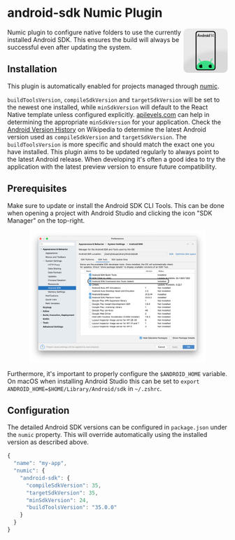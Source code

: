 # android-sdk Numic Plugin

<img align="right" src="https://github.com/tobua/numic/raw/main/plugin/android-sdk/logo.png" width="20%" alt="Android SDK Numic Plugin Logo" />

Numic plugin to configure native folders to use the currently installed Android SDK. This ensures the build will always be successful even after updating the system.

## Installation

This plugin is automatically enabled for projects managed through [numic](https://npmjs.com/numic).

`buildToolsVersion`, `compileSdkVersion` and `targetSdkVersion` will be set to the newest one installed, while `minSdkVersion` will default to the React Native template unless configured explicitly. [apilevels.com](https://apilevels.com) can help in determining the appropriate `minSdkVersion` for your application. Check the [Android Version History](https://en.wikipedia.org/wiki/Android_version_history) on Wikipedia to determine the latest Android version used as `compileSdkVersion` and `targetSdkVersion`. The `buildToolsVersion` is more specific and should match the exact one you have installed. This plugin aims to be updated regularly to always point to the latest Android release. When developing it's often a good idea to try the application with the latest preview version to ensure future compatibility.

## Prerequisites

Make sure to update or install the Android SDK CLI Tools. This can be done when opening a project with Android Studio and clicking the icon "SDK Manager" on the top-right.

<p align="center">
  <img src="https://github.com/tobua/numic/raw/main/plugin/android-sdk/update.png" width="80%" alt="Updating Android CLI Tools" />
</p>

Furthermore, it's important to properly configure the `$ANDROID_HOME` variable. On macOS when installing Android Studio this can be set to `export ANDROID_HOME=$HOME/Library/Android/sdk` in `~/.zshrc`.

## Configuration

The detailed Android SDK versions can be configured in `package.json` under the `numic` property. This will override automatically using the installed version as described above.

```js
{
  "name": "my-app",
  "numic": {
    "android-sdk": {
      "compileSdkVersion": 35,
      "targetSdkVersion": 35,
      "minSdkVersion": 24,
      "buildToolsVersion": "35.0.0"
    }
  }
}
```
